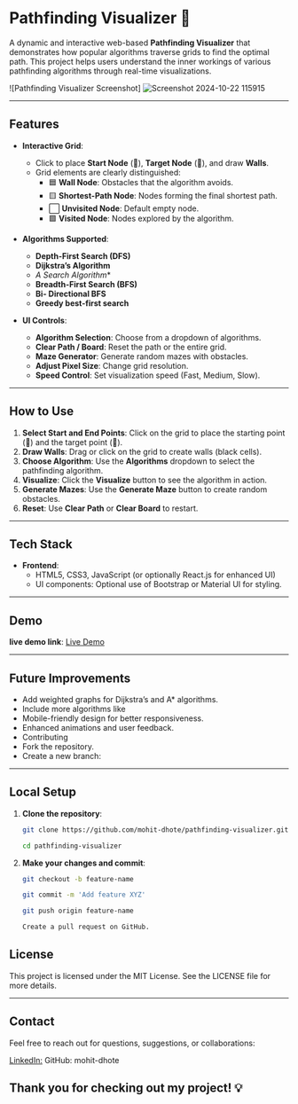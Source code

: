 # Pathfinding Visualizer 🚀

A dynamic and interactive web-based **Pathfinding Visualizer** that demonstrates how popular algorithms traverse grids to find the optimal path. This project helps users understand the inner workings of various pathfinding algorithms through real-time visualizations.

![Pathfinding Visualizer Screenshot]
![Screenshot 2024-10-22 115915](https://github.com/user-attachments/assets/5f40fcb5-0fee-42db-be25-75715361a5d8)

---

## Features

- **Interactive Grid**: 
  - Click to place **Start Node** (🚀), **Target Node** (🎯), and draw **Walls**.
  - Grid elements are clearly distinguished:
    - 🟦 **Wall Node**: Obstacles that the algorithm avoids.
    - 🟨 **Shortest-Path Node**: Nodes forming the final shortest path.
    - ⬜ **Unvisited Node**: Default empty node.
    - 🟩 **Visited Node**: Nodes explored by the algorithm.

- **Algorithms Supported**:
  - **Depth-First Search (DFS)**
  - **Dijkstra’s Algorithm**
  - **A* Search Algorithm**
  - **Breadth-First Search (BFS)**
  - **Bi- Directional BFS**
  - **Greedy best-first search**

- **UI Controls**:
  - **Algorithm Selection**: Choose from a dropdown of algorithms.
  - **Clear Path / Board**: Reset the path or the entire grid.
  - **Maze Generator**: Generate random mazes with obstacles.
  - **Adjust Pixel Size**: Change grid resolution.
  - **Speed Control**: Set visualization speed (Fast, Medium, Slow).

---

## How to Use

1. **Select Start and End Points**: Click on the grid to place the starting point (🚀) and the target point (🎯).
2. **Draw Walls**: Drag or click on the grid to create walls (black cells).
3. **Choose Algorithm**: Use the **Algorithms** dropdown to select the pathfinding algorithm.
4. **Visualize**: Click the **Visualize** button to see the algorithm in action.
5. **Generate Mazes**: Use the **Generate Maze** button to create random obstacles.
6. **Reset**: Use **Clear Path** or **Clear Board** to restart.

---

## Tech Stack

- **Frontend**: 
  - HTML5, CSS3, JavaScript (or optionally React.js for enhanced UI)
  - UI components: Optional use of Bootstrap or Material UI for styling.

---

## Demo
 
**live demo link**:
[Live Demo](https://path-fin-visualizer.netlify.app/#)

---

## Future Improvements

- Add weighted graphs for Dijkstra’s and A* algorithms.
- Include more algorithms like 
- Mobile-friendly design for better responsiveness.
- Enhanced animations and user feedback.
- Contributing
- Fork the repository.
- Create a new branch:

---

## Local Setup

1. **Clone the repository**:
   
   ```bash
   git clone https://github.com/mohit-dhote/pathfinding-visualizer.git
   
   cd pathfinding-visualizer

   
2. **Make your changes and commit**:

   ```bash
   git checkout -b feature-name

   git commit -m 'Add feature XYZ'

   git push origin feature-name

   Create a pull request on GitHub.
   ```

## License
This project is licensed under the MIT License. See the LICENSE file for more details.

---

## Contact
Feel free to reach out for questions, suggestions, or collaborations:

[LinkedIn:](https://www.linkedin.com/in/mohit-dhote-117568213/)
GitHub: mohit-dhote

## Thank you for checking out my project! 💡
